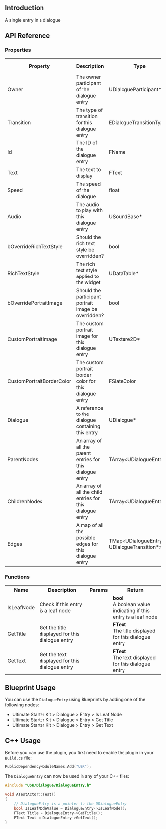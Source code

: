 ## Introduction
A single entry in a dialogue

## API Reference
### Properties
<table>
	<tr>
		<th>Property</th>
		<th>Description</th>
		<th>Type</th>
		<th>Default Value</th>
	</tr>
	<tr>
		<td>Owner</td>
		<td>The owner participant of the dialogue entry</td>
		<td>UDialogueParticipant*</td>
		<td><code>nullptr</code></td>
	</tr>
	<tr>
		<td>Transition</td>
		<td>The type of transition for this dialogue entry</td>
		<td>EDialogueTransitionType</td>
		<td></td>
	</tr>
	<tr>
		<td>Id</td>
		<td>The ID of the dialogue entry</td>
		<td>FName</td>
		<td>FNam</td>
	</tr>
	<tr>
		<td>Text</td>
		<td>The text to display</td>
		<td>FText</td>
		<td></td>
	</tr>
	<tr>
		<td>Speed</td>
		<td>The speed of the dialogue</td>
		<td>float</td>
		<td>12.5f</td>
	</tr>
	<tr>
		<td>Audio</td>
		<td>The audio to play with this dialogue entry</td>
		<td>USoundBase*</td>
		<td><code>nullptr</code></td>
	</tr>
	<tr>
		<td>bOverrideRichTextStyle</td>
		<td>Should the rich text style be overridden?</td>
		<td>bool</td>
		<td>false</td>
	</tr>
	<tr>
		<td>RichTextStyle</td>
		<td>The rich text style applied to the widget</td>
		<td>UDataTable*</td>
		<td><code>nullptr</code></td>
	</tr>
	<tr>
		<td>bOverridePortraitImage</td>
		<td>Should the participant portrait image be overridden?</td>
		<td>bool</td>
		<td>false</td>
	</tr>
	<tr>
		<td>CustomPortraitImage</td>
		<td>The custom portrait image for this dialogue entry</td>
		<td>UTexture2D*</td>
		<td><code>nullptr</code></td>
	</tr>
	<tr>
		<td>CustomPortraitBorderColor</td>
		<td>The custom portrait border color for this dialogue entry</td>
		<td>FSlateColor</td>
		<td>FSlateColo</td>
	</tr>
	<tr>
		<td>Dialogue</td>
		<td>A reference to the dialogue containing this entry</td>
		<td>UDialogue*</td>
		<td><code>nullptr</code></td>
	</tr>
	<tr>
		<td>ParentNodes</td>
		<td>An array of all the parent entries for this dialogue entry</td>
		<td>TArray&lt;UDialogueEntry*&gt;</td>
		<td></td>
	</tr>
	<tr>
		<td>ChildrenNodes</td>
		<td>An array of all the child entries for this dialogue entry</td>
		<td>TArray&lt;UDialogueEntry*&gt;</td>
		<td></td>
	</tr>
	<tr>
		<td>Edges</td>
		<td>A map of all the possible edges for this dialogue entry</td>
		<td>TMap&lt;UDialogueEntry*, UDialogueTransition*&gt;</td>
		<td></td>
	</tr>
</table>

### Functions
<table>
	<tr>
		<th>Name</th>
		<th>Description</th>
		<th>Params</th>
		<th>Return</th>
	</tr>
	<tr>
		<td>IsLeafNode</td>
		<td>Check if this entry is a leaf node</td>
		<td></td>
		<td><strong>bool</strong><br/>A boolean value indicating if this entry is a leaf node</td>
	</tr>
	<tr>
		<td>GetTitle</td>
		<td>Get the title displayed for this dialogue entry</td>
		<td></td>
		<td><strong>FText</strong><br/>The title displayed for this dialogue entry</td>
	</tr>
	<tr>
		<td>GetText</td>
		<td>Get the text displayed for this dialogue entry</td>
		<td></td>
		<td><strong>FText</strong><br/>The text displayed for this dialogue entry</td>
	</tr>
</table>

## Blueprint Usage
You can use the <code>DialogueEntry</code> using Blueprints by adding one of the following nodes:
<ul>
	<li>Ultimate Starter Kit > Dialogue > Entry > Is Leaf Node</li>
	<li>Ultimate Starter Kit > Dialogue > Entry > Get Title</li>
	<li>Ultimate Starter Kit > Dialogue > Entry > Get Text</li>
</ul>

## C++ Usage
Before you can use the plugin, you first need to enable the plugin in your <code>Build.cs</code> file:
```c++
PublicDependencyModuleNames.Add("USK");
```

The <code>DialogueEntry</code> can now be used in any of your C++ files:
```c++
#include "USK/Dialogue/DialogueEntry.h"

void ATestActor::Test()
{
	// DialogueEntry is a pointer to the UDialogueEntry
	bool IsLeafNodeValue = DialogueEntry->IsLeafNode();
	FText Title = DialogueEntry->GetTitle();
	FText Text = DialogueEntry->GetText();
}
```
